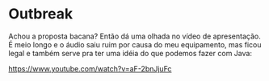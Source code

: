 # Outbreak

Achou a proposta bacana? Então dá uma olhada no vídeo de apresentação. É meio longo e o áudio saiu ruim por causa do meu equipamento, mas ficou legal e também serve pra ter uma idéia do que podemos fazer com Java:

https://www.youtube.com/watch?v=aF-2bnJjuFc
